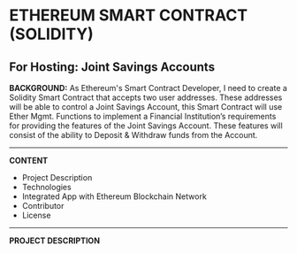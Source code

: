 # ETHEREUM SMART CONTRACT (SOLIDITY)

**For Hosting: Joint Savings Accounts**
------------------------------------------------------------------------------------------------------------------------------------------------------------------------------

**BACKGROUND:** As Ethereum's Smart Contract Developer, I need to create a Solidity Smart Contract that accepts two user addresses. These addresses will be able to control a Joint Savings Account, this Smart Contract will use Ether Mgmt. Functions to implement a Financial Institution’s requirements for providing the features of the Joint Savings Account. These features will consist of the ability to Deposit & Withdraw funds from the Account.

------------------------------------------------------------------------------------------------------------------------------------------------------------------------------
**CONTENT**
- Project Description
- Technologies
- Integrated App with Ethereum Blockchain Network
- Contributor
- License
------------------------------------------------------------------------------------------------------------------------------------------------------------------------------

**PROJECT DESCRIPTION**


